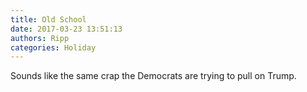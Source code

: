 ```yaml
---
title: Old School
date: 2017-03-23 13:51:13
authors: Ripp
categories: Holiday
---
```


 Sounds like the same crap the Democrats are trying to pull on Trump.